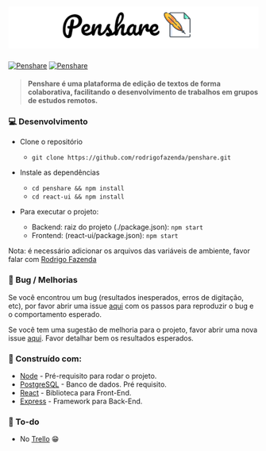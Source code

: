 # ![React + Redux Example App](project-logo.png)

[![Penshare](https://img.shields.io/static/v1?label=penshare&message=staging&color=brightgreen)](https://penshare-stage.herokuapp.com/)
[![Penshare](https://img.shields.io/static/v1?label=penshare&message=production&color=critical)](https://penshare-stage.herokuapp.com/)

> #### Penshare é uma plataforma de edição de textos de forma colaborativa, facilitando o desenvolvimento de trabalhos em grupos de estudos remotos.

### 💻 Desenvolvimento
- Clone o repositório
  - ``git clone https://github.com/rodrigofazenda/penshare.git``
    
- Instale as dependências
  - ``cd penshare && npm install``
  - ``cd react-ui && npm install``
    
- Para executar o projeto:
  - Backend: raiz do projeto (./package.json): ``npm start``
  - Frontend: (react-ui/package.json): ``npm start``

Nota: é necessário adicionar os arquivos das variáveis de ambiente, favor falar com [Rodrigo Fazenda](https://github.com/rodrigofazenda) 
    
### 🐛 Bug / Melhorias

Se você encontrou um bug (resultados inesperados, erros de digitação, etc), por favor abrir uma issue [aqui](https://github.com/rodrigofazenda/penshare/issues/new) com os passos para reproduzir o bug e o comportamento esperado.

Se você tem uma sugestão de melhoria para o projeto, favor abrir uma nova issue [aqui](https://github.com/rodrigofazenda/penshare/issues/new). Favor detalhar bem os resultados esperados.

### 🔨 Construído com:
- [Node](https://nodejs.org/en/) - Pré-requisito para rodar o projeto.
- [PostgreSQL](https://www.postgresql.org/download/) - Banco de dados. Pré requisito.
- [React](https://pt-br.reactjs.org/docs/getting-started.html) - Biblioteca para Front-End.
- [Express](https://expressjs.com/pt-br/) - Framework para Back-End.

### 🚧 To-do
- No [Trello](https://trello.com/b/epojyImp/vis%C3%A3o-geral) 😁
